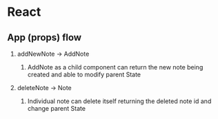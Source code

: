# React

## App (props) flow

1. addNewNote -> AddNote

   1. AddNote as a child component can return the new note being created and able to modify parent State

2. deleteNote -> Note
   1. Individual note can delete itself returning the deleted note id and change parent State
